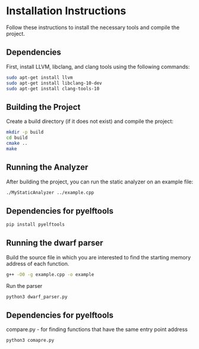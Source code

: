 # Installation Instructions

Follow these instructions to install the necessary tools and compile the project.

## Dependencies

First, install LLVM, libclang, and clang tools using the following commands:

```bash
sudo apt-get install llvm
sudo apt-get install libclang-10-dev
sudo apt-get install clang-tools-10
```
## Building the Project

Create a build directory (if it does not exist) and compile the project:

```bash
mkdir -p build
cd build
cmake ..
make
```

## Running the Analyzer

After building the project, you can run the static analyzer on an example file:
```bash
./MyStaticAnalyzer ../example.cpp
```


## Dependencies for pyelftools
```bash
pip install pyelftools
```

## Running the dwarf parser

Build the source file in which you are interested to find the starting memory address of each function.
```bash
g++ -O0 -g example.cpp -o example
```
Run the parser
```bash
python3 dwarf_parser.py
```

## Dependencies for pyelftools
compare.py - for finding functions that have the same entry point address
```bash
python3 comapre.py
```